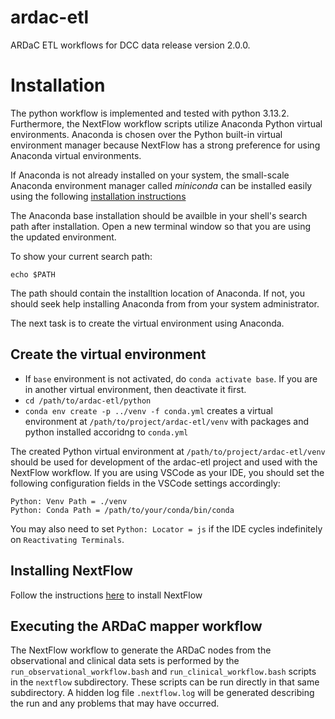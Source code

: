 # ardac-etl
ARDaC ETL workflows for DCC data release version 2.0.0.

# Installation
The python workflow is implemented and tested with python 3.13.2.  Furthermore, the NextFlow workflow scripts
utilize Anaconda Python virtual environments.  Anaconda is chosen over the Python built-in virtual environment
manager because NextFlow has a strong preference for using Anaconda virtual environments.

If Anaconda is not already installed on your system, the small-scale Anaconda environment manager called
_miniconda_ can be installed easily using the following [installation instructions](https://www.anaconda.com/docs/getting-started/miniconda/install#macos-linux-installation)

The Anaconda base installation should be availble in your shell's search path after installation.  Open a new
terminal window so that you are using the updated environment.

To show your current search path:
```
echo $PATH
```

The path should contain the installtion location of Anaconda.  If not, you should seek help installing Anaconda
from from your system administrator.

The next task is to create the virtual environment using Anaconda.

## Create the virtual environment
- If `base` environment is not activated, do `conda activate base`. If you are in another virtual environment, then deactivate it first.
- `cd /path/to/ardac-etl/python`
- `conda env create -p ../venv -f conda.yml` creates a virtual environment at `/path/to/project/ardac-etl/venv` with packages and python installed accoridng to `conda.yml` 

The created Python virtual environment at `/path/to/project/ardac-etl/venv` should be used for development of the
ardac-etl project and used with the NextFlow workflow.  If you are using VSCode as your IDE, you should set the
following configuration fields in the VSCode settings accordingly:
```
Python: Venv Path = ./venv
Python: Conda Path = /path/to/your/conda/bin/conda
```

You may also need to set `Python: Locator = js` if the IDE cycles indefinitely on `Reactivating Terminals`.

## Installing NextFlow
Follow the instructions [here](https://www.nextflow.io/docs/latest/install.html) to install NextFlow

## Executing the ARDaC mapper workflow
The NextFlow workflow to generate the ARDaC nodes from the observational and clinical data sets is performed by the `run_observational_workflow.bash` and `run_clinical_workflow.bash` scripts in the `nextflow` subdirectory.  These scripts can be run directly in that same subdirectory.  A hidden log file `.nextflow.log` will be generated describing the run and any problems that may have occurred.


